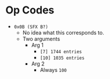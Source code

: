 # Op Codes
* `0x0B (SFX B?)`
    * No idea what this corresponds to.
    * Two arguments
        * Arg 1
            * `[7] 1744 entries`
            * `[10] 1035 entries`
        * Arg 2
            * Always `100`
